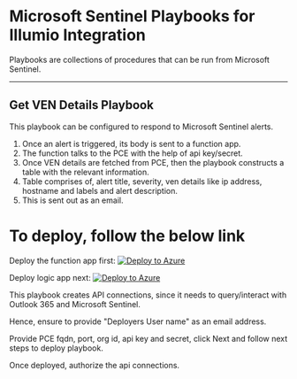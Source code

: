 # Microsoft Sentinel Playbooks for Illumio Integration

Playbooks are collections of procedures that can be run from Microsoft Sentinel.  

---

## Get VEN Details Playbook

This playbook can be configured to respond to Microsoft Sentinel alerts.

1. Once an alert is triggered, its body is sent to a function app.
2. The function talks to the PCE with the help of api key/secret.
3. Once VEN details are fetched from PCE, then the playbook constructs a table with the relevant information.
4. Table comprises of, alert title, severity, ven details like ip address, hostname and labels and alert description.
5. This is sent out as an email.

# To deploy, follow the below link 
Deploy the function app first:
[![Deploy to Azure](https://aka.ms/deploytoazurebutton)](https://portal.azure.com/#create/Microsoft.Template/uri/https%3A%2F%2Fraw.githubusercontent.com%2FAzure%2FAzure-Sentinel%2Frefs%2Fheads%2Fmaster%2FSolutions%2FIllumioSaaS%2FPlaybooks%2FCustomConnector%2FIllumioSaaS_FunctionAppConnector%2Fazuredeploy.json)


Deploy logic app next:
[![Deploy to Azure](https://aka.ms/deploytoazurebutton)](https://portal.azure.com/#create/Microsoft.Template/uri/https%3A%2F%2Fraw.githubusercontent.com%2FAzure%2FAzure-Sentinel%2Frefs%2Fheads%2Fmaster%2FSolutions%2FIllumioSaaS%2FPlaybooks%2FIllumio-Get-Ven-Details%2Fazuredeploy.json)


This playbook creates API connections, since it needs to query/interact with Outlook 365 and Microsoft Sentinel.

Hence, ensure to provide "Deployers User name" as an email address. 

Provide PCE fqdn, port, org id, api key and secret, click Next and follow next steps to deploy playbook.

Once deployed, authorize the api connections.